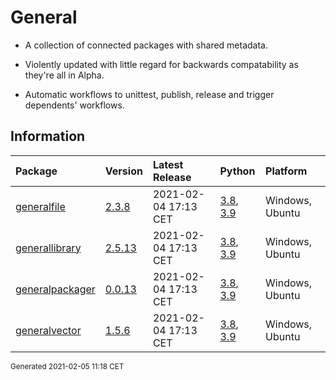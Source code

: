 # General
 - A collection of connected packages with shared metadata.

 - Violently updated with little regard for backwards compatability as they're all in Alpha.

 - Automatic workflows to unittest, publish, release and trigger dependents' workflows.

## Information
| Package                                                              | Version                                             | Latest Release       | Python                                                                                                                   | Platform        |
|:---------------------------------------------------------------------|:----------------------------------------------------|:---------------------|:-------------------------------------------------------------------------------------------------------------------------|:----------------|
| [generalfile](https://github.com/ManderaGeneral/generalfile)         | [2.3.8](https://pypi.org/project/generalfile/)      | 2021-02-04 17:13 CET | [3.8](https://www.python.org/downloads/release/python-380/), [3.9](https://www.python.org/downloads/release/python-390/) | Windows, Ubuntu |
| [generallibrary](https://github.com/ManderaGeneral/generallibrary)   | [2.5.13](https://pypi.org/project/generallibrary/)  | 2021-02-04 17:13 CET | [3.8](https://www.python.org/downloads/release/python-380/), [3.9](https://www.python.org/downloads/release/python-390/) | Windows, Ubuntu |
| [generalpackager](https://github.com/ManderaGeneral/generalpackager) | [0.0.13](https://pypi.org/project/generalpackager/) | 2021-02-04 17:13 CET | [3.8](https://www.python.org/downloads/release/python-380/), [3.9](https://www.python.org/downloads/release/python-390/) | Windows, Ubuntu |
| [generalvector](https://github.com/ManderaGeneral/generalvector)     | [1.5.6](https://pypi.org/project/generalvector/)    | 2021-02-04 17:13 CET | [3.8](https://www.python.org/downloads/release/python-380/), [3.9](https://www.python.org/downloads/release/python-390/) | Windows, Ubuntu |

<sup>
Generated 2021-02-05 11:18 CET
</sup>
